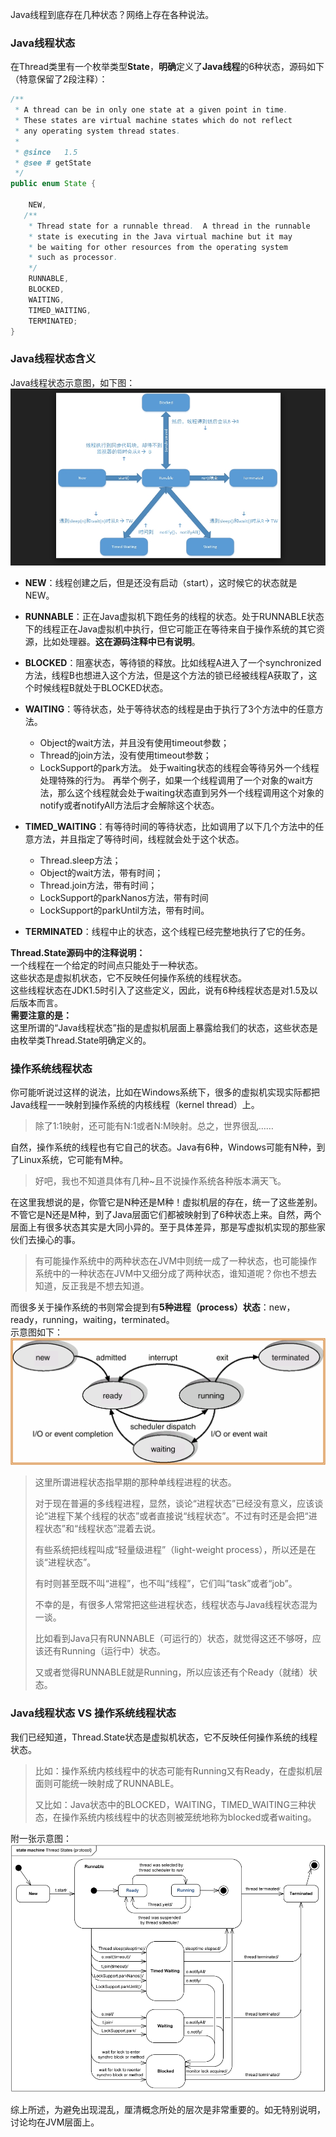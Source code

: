 Java线程到底存在几种状态？网络上存在各种说法。  
### **Java线程状态** 
在Thread类里有一个枚举类型**State**，**明确**定义了**Java线程**的6种状态，源码如下（特意保留了2段注释）：
```java
/**
 * A thread can be in only one state at a given point in time.
 * These states are virtual machine states which do not reflect
 * any operating system thread states.
 *
 * @since   1.5
 * @see # getState
 */
public enum State {
    
    NEW,
   /** 
    * Thread state for a runnable thread.  A thread in the runnable
    * state is executing in the Java virtual machine but it may
    * be waiting for other resources from the operating system
    * such as processor.
    */
    RUNNABLE,
    BLOCKED,
    WAITING,
    TIMED_WAITING,
    TERMINATED;
}
```
### **Java线程状态含义** 
Java线程状态示意图，如下图：
![](https://github.com/tsfeng/JavaRobot/raw/master/blog/CommonFile/Thread02.png)

- **NEW**：线程创建之后，但是还没有启动（start），这时候它的状态就是NEW。

- **RUNNABLE**：正在Java虚拟机下跑任务的线程的状态。处于RUNNABLE状态下的线程正在Java虚拟机中执行，但它可能正在等待来自于操作系统的其它资源，比如处理器。**这在源码注释中已有说明**。

- **BLOCKED**：阻塞状态，等待锁的释放。比如线程A进入了一个synchronized方法，线程B也想进入这个方法，但是这个方法的锁已经被线程A获取了，这个时候线程B就处于BLOCKED状态。

- **WAITING**：等待状态，处于等待状态的线程是由于执行了3个方法中的任意方法。      
    - Object的wait方法，并且没有使用timeout参数；  
    - Thread的join方法，没有使用timeout参数；  
    - LockSupport的park方法。
    处于waiting状态的线程会等待另外一个线程处理特殊的行为。 再举个例子，如果一个线程调用了一个对象的wait方法，那么这个线程就会处于waiting状态直到另外一个线程调用这个对象的notify或者notifyAll方法后才会解除这个状态。
    
- **TIMED_WAITING**：有等待时间的等待状态，比如调用了以下几个方法中的任意方法，并且指定了等待时间，线程就会处于这个状态。  
    - Thread.sleep方法；
    - Object的wait方法，带有时间；
    - Thread.join方法，带有时间；
    - LockSupport的parkNanos方法，带有时间 
    - LockSupport的parkUntil方法，带有时间。
    
- **TERMINATED**：线程中止的状态，这个线程已经完整地执行了它的任务。 
 
**Thread.State源码中的注释说明：**   
一个线程在一个给定的时间点只能处于一种状态。    
这些状态是虚拟机状态，它不反映任何操作系统的线程状态。  
这些线程状态在JDK1.5时引入了这些定义，因此，说有6种线程状态是对1.5及以后版本而言。  
**需要注意的是：**  
这里所谓的“Java线程状态”指的是虚拟机层面上暴露给我们的状态，这些状态是由枚举类Thread.State明确定义的。
### **操作系统线程状态** 
你可能听说过这样的说法，比如在Windows系统下，很多的虚拟机实现实际都把Java线程一一映射到操作系统的内核线程（kernel thread）上。  
> 除了1:1映射，还可能有N:1或者N:M映射。总之，世界很乱……

自然，操作系统的线程也有它自己的状态。Java有6种，Windows可能有N种，到了Linux系统，它可能有M种。
> 好吧，我也不知道具体有几种~且不说操作系统各种版本满天飞。

在这里我想说的是，你管它是N种还是M种！虚拟机层的存在，统一了这些差别。不管它是N还是M种，到了Java层面它们都被映射到了6种状态上来。自然，两个层面上有很多状态其实是大同小异的。至于具体差异，那是写虚拟机实现的那些家伙们去操心的事。
> 有可能操作系统中的两种状态在JVM中则统一成了一种状态，也可能操作系统中的一种状态在JVM中又细分成了两种状态，谁知道呢？你也不想去知道，反正我是不想去知道。

而很多关于操作系统的书则常会提到有**5种进程（process）状态**：new，ready，running，waiting，terminated。    
示意图如下：
![](https://github.com/tsfeng/JavaRobot/raw/master/blog/CommonFile/Process_State.png)
> 这里所谓进程状态指早期的那种单线程进程的状态。
>
> 对于现在普遍的多线程进程，显然，谈论“进程状态”已经没有意义，应该谈论“进程下某个线程的状态”或者直接说“线程状态”。不过有时还是会把“进程状态”和“线程状态”混着去说。
>
> 有些系统把线程叫成“轻量级进程”（light-weight process），所以还是在谈“进程状态”。
>
> 有时则甚至既不叫“进程”，也不叫“线程”，它们叫“task”或者“job”。
>
> 不幸的是，有很多人常常把这些进程状态，线程状态与Java线程状态混为一谈。
>
> 比如看到Java只有RUNNABLE（可运行的）状态，就觉得这还不够呀，应该还有Running（运行中）状态。
>
> 又或者觉得RUNNABLE就是Running，所以应该还有个Ready（就绪）状态。

### **Java线程状态 VS 操作系统线程状态** 
我们已经知道，Thread.State状态是虚拟机状态，它不反映任何操作系统的线程状态。
> 比如：操作系统内核线程中的状态可能有Running又有Ready，在虚拟机层面则可能统一映射成了RUNNABLE。
>
> 又比如：Java状态中的BLOCKED，WAITING，TIMED_WAITING三种状态，在操作系统内核线程中的状态则被笼统地称为blocked或者waiting。

附一张示意图：
![](https://github.com/tsfeng/JavaRobot/raw/master/blog/CommonFile/ThreadStatus.png)
  
综上所述，为避免出现混乱，厘清概念所处的层次是非常重要的。如无特别说明，讨论均在JVM层面上。






